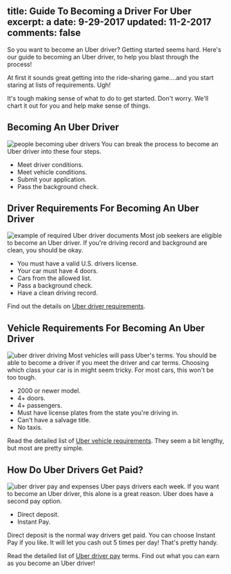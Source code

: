 title: Guide To Becoming a Driver For Uber
excerpt: a
date: 9-29-2017
updated: 11-2-2017
comments: false
---
So you want to become an Uber driver? Getting started seems hard. Here's our guide to becoming an Uber driver, to help you blast through the process!
<!-- more -->
At first it sounds great getting into the ride-sharing game....and you start staring at lists of requirements. Ugh!

It's tough making sense of what to do to get started. Don't worry. We'll chart it out for you and help make sense of things.

## Becoming An Uber Driver
![people becoming uber drivers](/img/become-an-uber-driver.png)
You can break the process to become an Uber driver into these four steps.

* Meet driver conditions.
* Meet vehicle conditions.
* Submit your application.
* Pass the background check.

## Driver Requirements For Becoming An Uber Driver
![example of required Uber driver documents](/img/example-drivers-license.png)
Most job seekers are eligible to become an Uber driver. If you're driving record and background are clean, you should be okay.

* You must have a valid U.S. drivers license.
* Your car must have 4 doors.
* Cars from the allowed list.
* Pass a background check.
* Have a clean driving record.

Find out the details on [Uber driver requirements](/uber/driver-requirements/).

## Vehicle Requirements For Becoming An Uber Driver
![uber driver driving](/img/uber-driver-driving.png)
Most vehicles will pass Uber's terms. You should be able to become a driver if you meet the driver and car terms. Choosing which class your car is in might seem tricky. For most cars, this won't be too tough.

* 2000 or newer model.
* 4+ doors.
* 4+ passengers.
* Must have license plates from the state you're driving in.
* Can't have a salvage title.
* No taxis.

Read the detailed list of [Uber vehicle requirements](/uber/vehicle-requirements/). They seem a bit lengthy, but most are pretty simple.

## How Do Uber Drivers Get Paid?
![uber driver pay and expenses](/img/uber-driver-pay-expenses.png)
Uber pays drivers each week. If you want to become an Uber driver, this alone is a great reason. Uber does have a second pay option.

* Direct deposit.
* Instant Pay.

Direct deposit is the normal way drivers get paid. You can choose Instant Pay if you like. It will let you cash out 5 times per day! That's pretty handy.


Read the detailed list of [Uber driver pay](/uber/driver-pay/) terms. Find out what you can earn as you become an Uber driver!